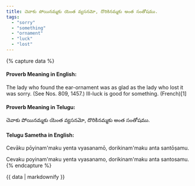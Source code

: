```yaml
---
title: చెవాకు పోయినమ్మకు యెంత వ్యసనమో, దొరికినమ్మకు అంత సంతోషము.
tags:
  - "sorry"
  - "something"
  - "ornament"
  - "luck"
  - "lost"
---
```


{% capture data %}
#### Proverb Meaning in English:
The lady who found the ear-ornament was as glad as the lady who lost it was sorry.
(See Nos. 809, 1457.)
Ill-luck is good for something. (French)[1]

#### Proverb Meaning in Telugu:
చెవాకు పోయినమ్మకు యెంత వ్యసనమో, దొరికినమ్మకు అంత సంతోషము.

#### Telugu Sametha in English:
Cevāku pōyinam'maku yenta vyasanamō, dorikinam'maku anta santōṣamu.

Cevaku poyinam'maku yenta vyasanamo, dorikinam'maku anta santosamu.
{% endcapture %}

{{ data | markdownify }}

